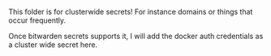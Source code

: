 This folder is for clusterwide secrets! For instance domains or things that occur frequently.

Once bitwarden secrets supports it, I will add the docker auth credentials as a cluster wide secret here.
